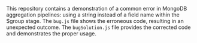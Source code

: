This repository contains a demonstration of a common error in MongoDB aggregation pipelines: using a string instead of a field name within the $group stage.  The `bug.js` file shows the erroneous code, resulting in an unexpected outcome.  The `bugSolution.js` file provides the corrected code and demonstrates the proper usage.
